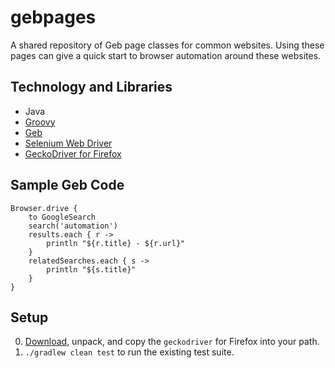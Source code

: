 # gebpages

A shared repository of Geb page classes for common websites.
Using these pages can give a quick start to browser automation
around these websites.

## Technology and Libraries

* Java
* [Groovy](http://www.groovy-lang.org/)
* [Geb](http://www.gebish.org/)
* [Selenium Web Driver](http://www.seleniumhq.org/projects/webdriver/)
* [GeckoDriver for Firefox](https://github.com/mozilla/geckodriver/releases)

## Sample Geb Code

```
Browser.drive {
    to GoogleSearch
    search('automation')
    results.each { r ->
        println "${r.title} - ${r.url}"
    }
    relatedSearches.each { s ->
        println "${s.title}"
    }
}
```

## Setup

0. [Download](https://github.com/mozilla/geckodriver/releases),
   unpack,
   and copy the ```geckodriver```
   for Firefox into your path.
0. ```./gradlew clean test``` to run the existing test suite.
